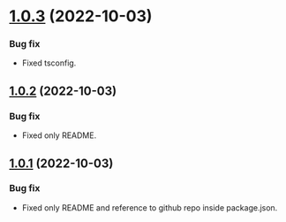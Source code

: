 <a name="1.0.3"></a>
# [1.0.3](https://github.com/ts-stack/ditsmod/releases/tag/1.0.3) (2022-10-03)

### Bug fix

- Fixed tsconfig.

<a name="1.0.2"></a>
## [1.0.2](https://github.com/ts-stack/ditsmod/releases/tag/1.0.2) (2022-10-03)

### Bug fix

- Fixed only README.

<a name="1.0.1"></a>
## [1.0.1](https://github.com/ts-stack/ditsmod/releases/tag/1.0.1) (2022-10-03)

### Bug fix

- Fixed only README and reference to github repo inside package.json.
